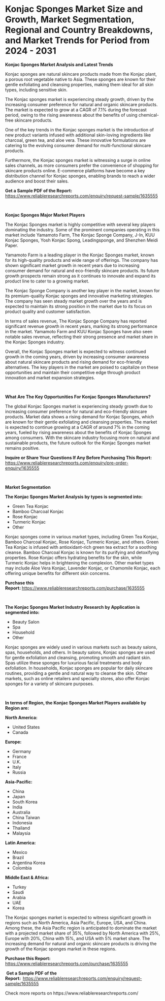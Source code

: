 <p><h1>Konjac Sponges Market Size and Growth, Market Segmentation, Regional and Country Breakdowns, and Market Trends for Period from 2024 -  2031</h1></p><p><strong>Konjac Sponges Market Analysis and Latest Trends</strong></p>
<p><p>Konjac sponges are natural skincare products made from the Konjac plant, a porous root vegetable native to Asia. These sponges are known for their gentle exfoliating and cleansing properties, making them ideal for all skin types, including sensitive skin.</p><p>The Konjac sponges market is experiencing steady growth, driven by the increasing consumer preference for natural and organic skincare products. The market is expected to grow at a CAGR of 7.1% during the forecast period, owing to the rising awareness about the benefits of using chemical-free skincare products.</p><p>One of the key trends in the Konjac sponges market is the introduction of new product variants infused with additional skin-loving ingredients like charcoal, green tea, and aloe vera. These innovative formulations are catering to the evolving consumer demand for multi-functional skincare products.</p><p>Furthermore, the Konjac sponges market is witnessing a surge in online sales channels, as more consumers prefer the convenience of shopping for skincare products online. E-commerce platforms have become a key distribution channel for Konjac sponges, enabling brands to reach a wider audience and boost their sales.</p></p>
<p><strong>Get a Sample PDF of the Report:&nbsp;</strong> <a href="https://www.reliableresearchreports.com/enquiry/request-sample/1635555">https://www.reliableresearchreports.com/enquiry/request-sample/1635555</a></p>
<p>&nbsp;</p>
<p><strong>Konjac Sponges Major Market Players</strong></p>
<p><p>The Konjac Sponges market is highly competitive with several key players dominating the industry. Some of the prominent companies operating in this market include Yamamoto Farm, The Konjac Sponge Company, J-In, KUU Konjac Sponges, Yosh Konjac Spong, Leadingsponge, and Shenzhen Meidi Paper.</p><p>Yamamoto Farm is a leading player in the Konjac Sponges market, known for its high-quality products and wide range of offerings. The company has shown significant market growth in recent years due to increasing consumer demand for natural and eco-friendly skincare products. Its future growth prospects remain strong as it continues to innovate and expand its product line to cater to a growing market.</p><p>The Konjac Sponge Company is another key player in the market, known for its premium-quality Konjac sponges and innovative marketing strategies. The company has seen steady market growth over the years and is expected to maintain its strong position in the market due to its focus on product quality and customer satisfaction.</p><p>In terms of sales revenue, The Konjac Sponge Company has reported significant revenue growth in recent years, marking its strong performance in the market. Yamamoto Farm and KUU Konjac Sponges have also seen notable sales revenue, reflecting their strong presence and market share in the Konjac Sponges industry.</p><p>Overall, the Konjac Sponges market is expected to witness continued growth in the coming years, driven by increasing consumer awareness about natural skincare products and rising demand for eco-friendly alternatives. The key players in the market are poised to capitalize on these opportunities and maintain their competitive edge through product innovation and market expansion strategies.</p></p>
<p>&nbsp;</p>
<p><strong>What Are The Key Opportunities For Konjac Sponges Manufacturers?</strong></p>
<p><p>The global Konjac Sponges market is experiencing steady growth due to increasing consumer preference for natural and eco-friendly skincare products. Market data shows a rising demand for Konjac Sponges, which are known for their gentle exfoliating and cleansing properties. The market is expected to continue growing at a CAGR of around 7% in the coming years, fueled by rising awareness about the benefits of Konjac Sponges among consumers. With the skincare industry focusing more on natural and sustainable products, the future outlook for the Konjac Sponges market remains positive.</p></p>
<p><strong>Inquire or Share Your Questions If Any Before Purchasing This Report:</strong> <a href="https://www.reliableresearchreports.com/enquiry/pre-order-enquiry/1635555">https://www.reliableresearchreports.com/enquiry/pre-order-enquiry/1635555</a></p>
<p>&nbsp;</p>
<p><strong>Market Segmentation</strong></p>
<p><strong>The Konjac Sponges Market Analysis by types is segmented into:</strong></p>
<p><ul><li>Green Tea Konjac</li><li>Bamboo Charcoal Konjac</li><li>Rose Konjac</li><li>Turmeric Konjac</li><li>Other</li></ul></p>
<p><p>Konjac sponges come in various market types, including Green Tea Konjac, Bamboo Charcoal Konjac, Rose Konjac, Turmeric Konjac, and others. Green Tea Konjac is infused with antioxidant-rich green tea extract for a soothing cleanse. Bamboo Charcoal Konjac is known for its purifying and detoxifying properties. Rose Konjac offers hydrating benefits for the skin, while Turmeric Konjac helps in brightening the complexion. Other market types may include Aloe Vera Konjac, Lavender Konjac, or Chamomile Konjac, each offering unique benefits for different skin concerns.</p></p>
<p><strong>Purchase this Report:&nbsp;</strong><a href="https://www.reliableresearchreports.com/purchase/1635555">https://www.reliableresearchreports.com/purchase/1635555</a></p>
<p>&nbsp;</p>
<p><strong>The Konjac Sponges Market Industry Research by Application is segmented into:</strong></p>
<p><ul><li>Beauty Salon</li><li>Spa</li><li>Household</li><li>Other</li></ul></p>
<p><p>Konjac sponges are widely used in various markets such as beauty salons, spas, households, and others. In beauty salons, Konjac sponges are used for gentle exfoliation and cleansing, promoting smooth and radiant skin. Spas utilize these sponges for luxurious facial treatments and body exfoliation. In households, Konjac sponges are popular for daily skincare routines, providing a gentle and natural way to cleanse the skin. Other markets, such as online retailers and specialty stores, also offer Konjac sponges for a variety of skincare purposes.</p></p>
<p>&nbsp;</p>
<p><strong>In terms of Region, the Konjac Sponges Market Players available by Region are:</strong></p>
<p>
    <p> <strong> North America: </strong>
        <ul>
            <li>United States</li>
            <li>Canada</li>
        </ul>
        </p> 
    <p> <strong> Europe: </strong>
        <ul>
            <li>Germany</li>
            <li>France</li>
            <li>U.K.</li>
            <li>Italy</li>
            <li>Russia</li>
        </ul>
        </p> 
    <p> <strong> Asia-Pacific: </strong>
        <ul>
            <li>China</li>
            <li>Japan</li>
            <li>South Korea</li>
            <li>India</li>
            <li>Australia</li>
            <li>China Taiwan</li>
            <li>Indonesia</li>
            <li>Thailand</li>
            <li>Malaysia</li>
        </ul>
        </p> 
    <p> <strong> Latin America: </strong>
        <ul>
            <li>Mexico</li>
            <li>Brazil</li>
            <li>Argentina Korea</li>
            <li>Colombia</li>
        </ul>
        </p> 
    <p> <strong> Middle East & Africa: </strong>
        <ul>
            <li>Turkey</li>
            <li>Saudi</li>
            <li>Arabia</li>
            <li>UAE</li>
            <li>Korea</li>
        </ul>
    </p>
    </p>
<p><p>The Konjac sponges market is expected to witness significant growth in regions such as North America, Asia Pacific, Europe, USA, and China. Among these, the Asia Pacific region is anticipated to dominate the market with a projected market share of 35%, followed by North America with 25%, Europe with 20%, China with 15%, and USA with 5% market share. The increasing demand for natural and organic skincare products is driving the growth of the Konjac sponges market in these regions.</p></p>
<p><strong>Purchase this Report: </strong><a href="https://www.reliableresearchreports.com/purchase/1635555">https://www.reliableresearchreports.com/purchase/1635555</a></p>
<p>&nbsp;<strong>Get a Sample PDF of the Report:&nbsp;&nbsp;</strong><a href="https://www.reliableresearchreports.com/enquiry/request-sample/1635555">https://www.reliableresearchreports.com/enquiry/request-sample/1635555</a></p>
<p><strong></strong></p>
<p>Check more reports on https://www.reliableresearchreports.com/</p>